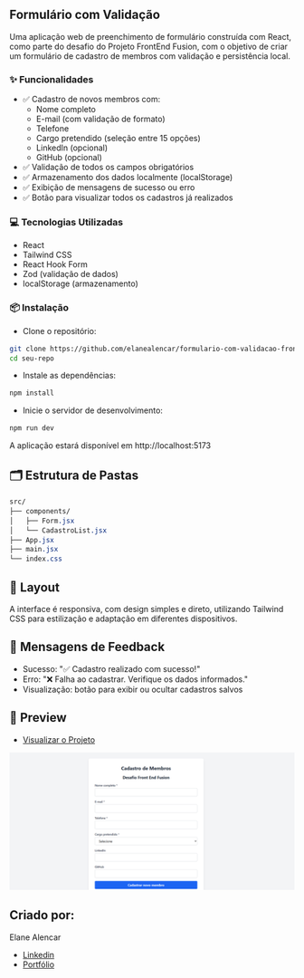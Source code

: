 ## Formulário com Validação

Uma aplicação web de preenchimento de formulário construída com React, como parte do desafio do Projeto FrontEnd Fusion, com o objetivo de criar um formulário de cadastro de membros com validação e persistência local.

### ✨ Funcionalidades
- ✅ Cadastro de novos membros com:
  - Nome completo
  - E-mail (com validação de formato)
  - Telefone
  - Cargo pretendido (seleção entre 15 opções)
  - LinkedIn (opcional)
  - GitHub (opcional)
- ✅ Validação de todos os campos obrigatórios
- ✅ Armazenamento dos dados localmente (localStorage)
- ✅ Exibição de mensagens de sucesso ou erro
- ✅ Botão para visualizar todos os cadastros já realizados

### 💻 Tecnologias Utilizadas
- React
- Tailwind CSS
- React Hook Form
- Zod (validação de dados)
- localStorage (armazenamento)

### 📦 Instalação
- Clone o repositório:
```bash
git clone https://github.com/elanealencar/formulario-com-validacao-frontend.git
cd seu-repo
```

- Instale as dependências:
```bash
npm install
```

- Inicie o servidor de desenvolvimento:
```bash
npm run dev
```

A aplicação estará disponível em http://localhost:5173


## 🗂️ Estrutura de Pastas
```css
src/
├── components/
│   ├── Form.jsx
│   └── CadastroList.jsx
├── App.jsx
├── main.jsx
└── index.css
```

## 📱 Layout

A interface é responsiva, com design simples e direto, utilizando Tailwind CSS para estilização e adaptação em diferentes dispositivos.

## 💬 Mensagens de Feedback

- Sucesso: "✅ Cadastro realizado com sucesso!"
- Erro: "❌ Falha ao cadastrar. Verifique os dados informados."
- Visualização: botão para exibir ou ocultar cadastros salvos

## 📸 Preview

- [Visualizar o Projeto](https://)

![Preview](public/preview.png)

## Criado por:

Elane Alencar
- [Linkedin](https://linkedin.com/in/elanealencar)
- [Portfólio](https://portfolio-elanealencar.vercel.app/)
